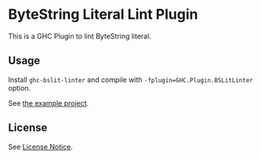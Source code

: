 # ByteString Literal Lint Plugin

This is a GHC Plugin to lint ByteString literal.

## Usage

Install ``ghc-bslit-linter`` and compile with ``-fplugin=GHC.Plugin.BSLitLinter`` option.

See [the example project](example).

## License

See [License Notice](LICENSE_NOTICE.md).
